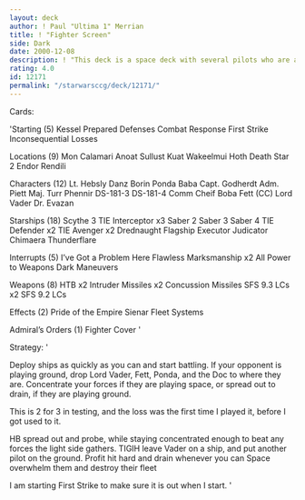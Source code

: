 ```yaml
---
layout: deck
author: ! Paul "Ultima 1" Merrian
title: ! "Fighter Screen"
side: Dark
date: 2000-12-08
description: ! "This deck is a space deck with several pilots who are able to go to ground if your opponent does."
rating: 4.0
id: 12171
permalink: "/starwarsccg/deck/12171/"
---
```

Cards: 

'Starting (5)
Kessel
Prepared Defenses
Combat Response
First Strike
Inconsequential Losses

Locations (9)
Mon Calamari
Anoat
Sullust
Kuat
Wakeelmui
Hoth
Death Star 2
Endor
Rendili

Characters (12)
Lt. Hebsly
Danz Borin
Ponda Baba
Capt. Godherdt
Adm. Piett
Maj. Turr Phennir
DS-181-3
DS-181-4
Comm Cheif
Boba Fett (CC)
Lord Vader
Dr. Evazan

Starships (18)
Scythe 3
TIE Interceptor x3
Saber 2
Saber 3
Saber 4
TIE Defender x2
TIE Avenger x2
Drednaught
Flagship Executor
Judicator
Chimaera
Thunderflare

Interrupts (5)
I’ve Got a Problem Here
Flawless Marksmanship x2
All Power to Weapons
Dark Maneuvers

Weapons (8)
HTB x2
Intruder Missiles x2
Concussion Missiles
SFS 9.3 LCs x2
SFS 9.2 LCs

Effects (2)
Pride of the Empire
Sienar Fleet Systems

Admiral’s Orders (1)
Fighter Cover '

Strategy: '

Deploy ships as quickly as you can and start battling.  If your opponent is playing ground, drop Lord Vader, Fett, Ponda, and the Doc to where they are.
Concentrate your forces if they are playing space, or spread out to drain, if they are playing ground.

This is 2 for 3 in testing, and the loss was the first time I played it, before I got used to it.

HB  spread out and probe, while staying concentrated enough to beat any forces the light side gathers.
TIGIH	leave Vader on a ship, and put another pilot on the ground.
Profit  hit hard and drain whenever you can
Space	overwhelm them and destroy their fleet

I am starting First Strike to make sure it is out when I start. '
